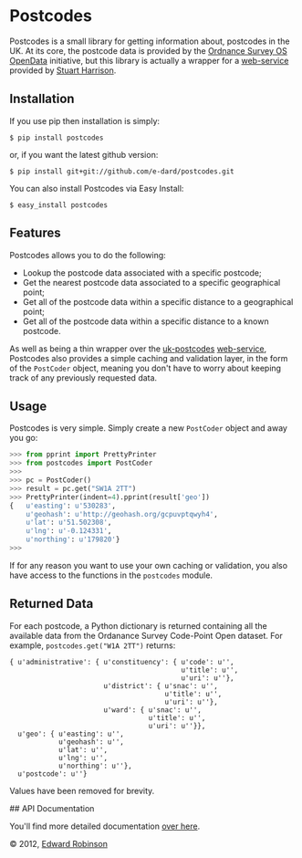 # Postcodes

Postcodes is a small library for getting information about, postcodes 
in the UK. At its core, the postcode data is provided by the 
[Ordnance Survey OS OpenData](http://www.ordnancesurvey.co.uk/oswebsite/products/os-opendata.html) initiative, but this library is actually a
wrapper for a [web-service](http://www.uk-postcodes.com/) provided by [Stuart Harrison](http://twitter.com/pezholio).


## Installation

If you use pip then installation is simply:

    $ pip install postcodes

or, if you want the latest github version:

    $ pip install git+git://github.com/e-dard/postcodes.git

You can also install Postcodes via Easy Install:

    $ easy_install postcodes

    
## Features

Postcodes allows you to do the following:

 * Lookup the postcode data associated with a specific postcode;
 * Get the nearest postcode data associated to a specific geographical 
  point;
 * Get all of the postcode data within a specific distance to a 
  geographical point;
 * Get all of the postcode data within a specific distance to a 
  known postcode.

As well as being a thin wrapper over the [uk-postcodes](http://www.uk-postcodes.com/) [web-service](http://www.uk-postcodes.com/api.php), 
Postcodes also provides a simple caching and validation layer, in the 
form of the `PostCoder` object, meaning you don't have to worry about 
keeping track of any previously requested data.


## Usage

Postcodes is very simple. Simply create a new `PostCoder` object and 
away you go:

``` python
>>> from pprint import PrettyPrinter
>>> from postcodes import PostCoder
>>>
>>> pc = PostCoder()
>>> result = pc.get("SW1A 2TT")
>>> PrettyPrinter(indent=4).pprint(result['geo'])
{   u'easting': u'530283',
    u'geohash': u'http://geohash.org/gcpuvptqwyh4',
    u'lat': u'51.502308',
    u'lng': u'-0.124331',
    u'northing': u'179820'}
>>>
```

If for any reason you want to use your own caching or validation, you 
also have access to the functions in the `postcodes` module.

## Returned Data

For each postcode, a Python dictionary is returned containing all the 
available data from the Ordanance Survey Code-Point Open dataset. 
For example, ``postcodes.get("W1A 2TT")`` returns:

    { u'administrative': { u'constituency': { u'code': u'',
                                              u'title': u'',
                                              u'uri': u''},
                           u'district': { u'snac': u'',
                                          u'title': u'',
                                          u'uri': u''},
                           u'ward': { u'snac': u'',
                                      u'title': u'',
                                      u'uri': u''}},
      u'geo': { u'easting': u'',
                u'geohash': u'',
                u'lat': u'',
                u'lng': u'',
                u'northing': u''},
      u'postcode': u''}

Values have been removed for brevity.

## API Documentation

You'll find more detailed documentation [over here](https://postcodes.readthedocs.io/en/latest/).

© 2012, [Edward Robinson](http://twitter.com/eddrobinson)
